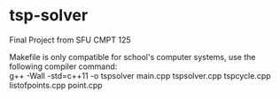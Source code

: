 # tsp-solver
Final Project from SFU CMPT 125

Makefile is only compatible for school's computer systems, use the following compiler command: <br />
g++ -Wall -std=c++11 -o tspsolver main.cpp tspsolver.cpp tspcycle.cpp listofpoints.cpp point.cpp

